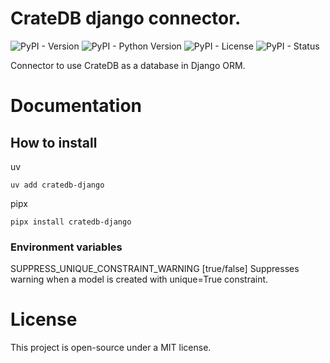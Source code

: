 # CrateDB django connector.
![PyPI - Version](https://img.shields.io/pypi/v/cratedb-django)
![PyPI - Python Version](https://img.shields.io/pypi/pyversions/cratedb-django)
![PyPI - License](https://img.shields.io/pypi/l/cratedb-django)
![PyPI - Status](https://img.shields.io/pypi/status/cratedb-django)

Connector to use CrateDB as a database in Django ORM.

# Documentation

## How to install
uv
```shell
uv add cratedb-django
```
pipx
```shell
pipx install cratedb-django
```

### Environment variables
SUPPRESS_UNIQUE_CONSTRAINT_WARNING [true/false] Suppresses warning when a model is created with unique=True constraint.

# License
This project is open-source under a MIT license.
